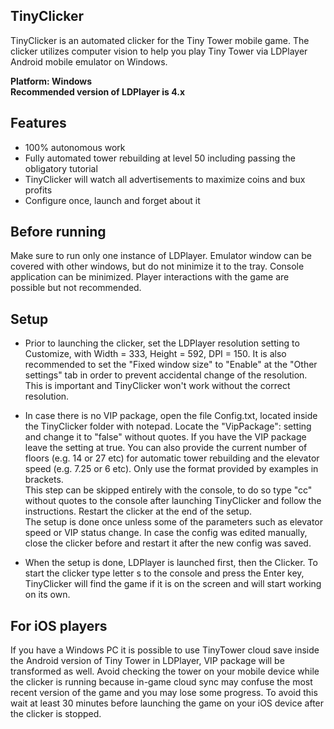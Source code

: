 ## TinyClicker
TinyClicker is an automated clicker for the Tiny Tower mobile game. 
The clicker utilizes computer vision to help you play Tiny Tower via LDPlayer Android mobile emulator on Windows.

**Platform: Windows**\
**Recommended version of LDPlayer is 4.x**


## Features
- 100% autonomous work
- Fully automated tower rebuilding at level 50 including passing the obligatory tutorial
- TinyClicker will watch all advertisements to maximize coins and bux profits
- Configure once, launch and forget about it


## Before running
Make sure to run only one instance of LDPlayer. 
Emulator window can be covered with other windows, but do not minimize it to the tray. 
Console application can be minimized. Player interactions with the game are possible but not recommended. 


## Setup
- Prior to launching the clicker, set the LDPlayer resolution setting to Customize, with Width = 333, Height = 592, DPI = 150. It is also recommended to set the "Fixed window size" to "Enable" at the "Other settings" tab in order to prevent accidental change of the resolution. This is important and TinyClicker won't work without the correct resolution.

- In case there is no VIP package, open the file Config.txt, located inside the TinyClicker folder with notepad. Locate the "VipPackage": setting and change it to "false" without quotes. If you have the VIP package leave the setting at true. You can also provide the current number of floors (e.g. 14 or 27 etc) for automatic tower rebuilding and the elevator speed (e.g. 7.25 or 6 etc). Only use the format provided by examples in brackets.\
This step can be skipped entirely with the console, to do so type "cc" without quotes to the console after launching TinyClicker and follow the instructions. Restart the clicker at the end of the setup.\
The setup is done once unless some of the parameters such as elevator speed or VIP status change. In case the config was edited manually, close the clicker before and restart it after the new config was saved.

- When the setup is done, LDPlayer is launched first, then the Clicker. To start the clicker type letter s to the console and press the Enter key, TinyClicker will find the game if it is on the screen and will start working on its own. 

## For iOS players
If you have a Windows PC it is possible to use TinyTower cloud save inside the Android version of Tiny Tower in LDPlayer, VIP package will be transformed as well. Avoid checking the tower on your mobile device while the clicker is running because in-game cloud sync may confuse the most recent version of the game and you may lose some progress. To avoid this wait at least 30 minutes before launching the game on your iOS device after the clicker is stopped.
